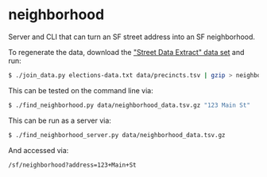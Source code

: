 # neighborhood
Server and CLI that can turn an SF street address into an SF neighborhood. 

To regenerate the data, download the ["Street Data Extract" data set](https://sfelections.org/tools/election_data/dataset.php?ATAB=d1970-01-01) and
run:

```sh
$ ./join_data.py elections-data.txt data/precincts.tsv | gzip > neighborhood_data.tsv.gz
```

This can be tested on the command line via:

```sh
$ ./find_neighborhood.py data/neighborhood_data.tsv.gz "123 Main St"
```

This can be run as a server via:

```sh
$ ./find_neighborhood_server.py data/neighborhood_data.tsv.gz 
```

And accessed via:

```
/sf/neighborhood?address=123+Main+St
```